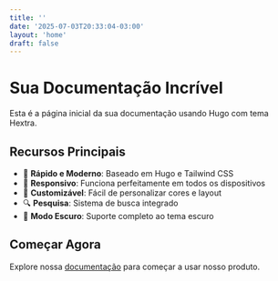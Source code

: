 ```yaml
---
title: ''
date: '2025-07-03T20:33:04-03:00'
layout: 'home'
draft: false
---
```


# Sua Documentação Incrível

Esta é a página inicial da sua documentação usando Hugo com tema Hextra.

## Recursos Principais

- 🚀 **Rápido e Moderno**: Baseado em Hugo e Tailwind CSS
- 📱 **Responsivo**: Funciona perfeitamente em todos os dispositivos
- 🎨 **Customizável**: Fácil de personalizar cores e layout
- 🔍 **Pesquisa**: Sistema de busca integrado
- 🌙 **Modo Escuro**: Suporte completo ao tema escuro

## Começar Agora

Explore nossa [documentação](/docs) para começar a usar nosso produto.